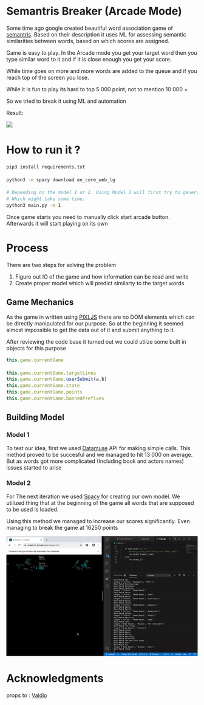# Semantris Breaker (Arcade Mode)

Some time ago google created beautiful word association game of [semantris](https://research.google.com/semantris/). Based on their description it uses ML for assessing semantic similarities between words, based on which scores are assigned.

Game is easy to play. In the Arcade mode you get your target word then you type similar word to it and if it is close enough you get your score.

While time goes on more and more words are added to the queue and if you reach top of the screen you lose.

While it is fun to play its hard to top 5 000 point, not to mention 10 000 +

So we tried to break it using ML and automation

Result:

![](resources/play.gif)

# How to run it ?

```bash
pip3 install requirements.txt

python3 -m spacy download en_core_web_lg

# Depending on the model 1 or 2. Using Model 2 will first try to generate model
# Which might take some time. 
python3 main.py -m 1

```

Once game starts you need to manually click start arcade button.
Afterwards it will start playing on its own

# Process

There are two steps for solving the problem 

1) Figure out IO of the game and how information can be read and write 
2) Create proper model which will predict similarty to the target words

## Game Mechanics
As the game in written using [PIXI.JS](https://github.com/pixijs/pixi.js) there are no DOM elements which can be directly manipulated for our purpose. So at the beginning it seemed almost impossible to get the data out of it and submit anything to it.

After reviewing the code base it turned out we could utilze some built in objects for this purpose

```javascript
this.game.currentGame

this.game.currentGame.targetLines
this.game.currentGame.userSubmit(a,b)
this.game.currentGame.state
this.game.currentGame.points
this.game.currentGame.bannedPrefixes
```

## Building Model

### Model 1 
To test our idea, first we used [Datamuse](https://www.datamuse.com/api/) API for making simple calls. This method proved to be succesful and we managed to hit 13 000 on average. But as words got more complicated (Including book and actors names)  issues started to arise

### Model 2
For The next iteration we used [Spacy](https://spacy.io/) for creating our own model. We utilized thing that at the beginning of the game all words that are supposed to be used is loaded.

Using this method we managed to increase our scores significantly. Even managing to break the game at 16250 points

![](resources/break.gif)

# Acknowledgments
props to : [Valdio](https://github.com/valdio)